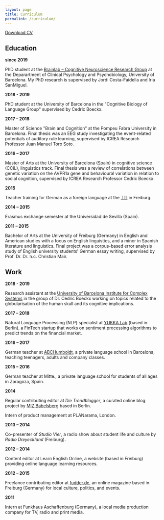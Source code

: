 ```yaml
---
layout: page
title: Curriculum
permalink: /curriculum/
---
```


<a title="Download CV" href="/files/CV_stefanie_sturm_september2019.pdf">Download CV</a>

<h2><strong>Education</strong></h2>

<strong>since 2019</strong>

PhD student at the  <a href="http://www.ub.edu/brainlab/" target="_blank">Brainlab – Cognitive Neuroscience Research Group</a> at the Deparartment of Clinical Psychology and Psychobiology, University of Barcelona. My PhD research is supervised by Jordi Costa-Faidella and Iria SanMiguel. 

<strong>2018 - 2019</strong>

PhD student at the University of Barcelona in the "Cognitive Biology of Language Group" supervised by Cedric Boeckx.

<strong>2017 – 2018</strong>

Master of Science "Brain and Cognition" at the Pompeu Fabra University in Barcelona. Final thesis was an EEG study investigating the event-related potentials of auditory rule learning, supervised by ICREA Research Professor Juan Manuel Toro Soto.

<strong>2016 – 2017</strong>

Master of Arts at the University of Barcelona (Spain) in cognitive science (CCiL), linguistics track. Final thesis was a review of correlations between genetic variation on the AVPR1a gene and behavioural variation in relation to social cognition, supervised by ICREA Research Professor Cedric Boeckx.

<strong>2015</strong>

Teacher training for German as a foreign language at the <a href="http://www.daf-lehrer.de">TTI</a> in Freiburg.

<strong>2014 – 2015 </strong>

Erasmus exchange semester at the Universidad de Sevilla (Spain).

<strong>2011 – 2015</strong>

Bachelor of Arts at the University of Freiburg (Germany) in English and American studies with a focus on English linguistics, and a minor in Spanish literature and linguistics. Final project was a corpus-based error analysis study of English university students' German essay writing, supervised by Prof. Dr. Dr. h.c. Christian Mair.

<h2>Work</h2>

<strong>2018 - 2019</strong>

Research assistant at the <a href="http://ubics.ub.edu" target="_blank" rel="noopener">University of Barcelona Institute for Complex Systems</a> in the group of Dr. Cedric Boeckx working on topics related to the globularisation of the human skull and its cognitive implications.

<strong>2017 – 2018 </strong>

Natural Language Processing (NLP) specialist at <a href="https://www.yukkalab.com">YUKKA Lab</a> (based in Berlin), a FinTech startup that works on sentiment processing algorithms to predict trends on the financial market.

<strong>2016 – 2017</strong>

German teacher at <a href="http://www.abchumboldt.com" target="_blank" rel="noopener">ABCHumboldt</a>, a private language school in Barcelona, teaching teenagers, adults and company classes.

<strong>2015 – 2016</strong>

German teacher at Mitte., a private language school for students of all ages in Zaragoza, Spain. 

<strong>2014</strong>

Regular contributing editor at <em>Die Trendblogger</em>, a curated online blog project by <a href="https://www.miz-babelsberg.de">MIZ Babelsberg</a> based in Berlin.

Intern of product management at PLANarama, London.

<strong>2013 – 2014 </strong>

Co-presenter of <em>Studio Vier</em>, a radio show about student life and culture by <em>Radio Dreyeckland</em> (Freiburg).

<strong>2012 – 2014</strong>

Content editor at Learn English Online, a website (based in Freiburg) providing online language learning resources.

<strong>2012 – 2015 </strong>

Freelance contributing editor at <a href="http://www.fudder.de">fudder.de</a>, an online magazine based in Freiburg (Germany) for local culture, politics, and events.

<strong>2011</strong>

Intern at Funkhaus Aschaffenburg (Germany), a local media production company for TV, radio and print media.
